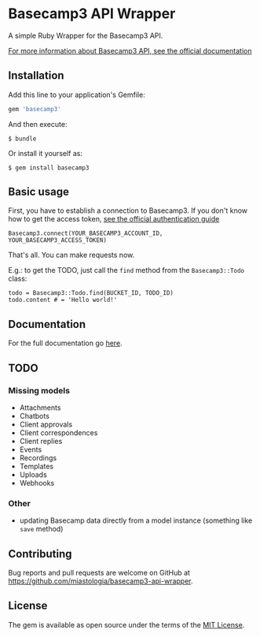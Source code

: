 # Basecamp3 API Wrapper

A simple Ruby Wrapper for the Basecamp3 API.

[For more information about Basecamp3 API, see the official documentation](https://github.com/basecamp/bc3-api)

## Installation

Add this line to your application's Gemfile:

```ruby
gem 'basecamp3'
```

And then execute:

    $ bundle

Or install it yourself as:

    $ gem install basecamp3

## Basic usage

First, you have to establish a connection to Basecamp3. If you don't know how to get the access token, [see the official authentication guide](https://github.com/basecamp/api/blob/master/sections/authentication.md)

    Basecamp3.connect(YOUR_BASECAMP3_ACCOUNT_ID, YOUR_BASECAMP3_ACCESS_TOKEN)

That's all. You can make requests now. 

E.g.: to get the TODO, just call the `find` method from the `Basecamp3::Todo` class:

    todo = Basecamp3::Todo.find(BUCKET_ID, TODO_ID)
    todo.content # = 'Hello world!'

## Documentation

For the full documentation go [here](https://miastologia.github.io/basecamp3-api-wrapper/).

## TODO

### Missing models
* Attachments
* Chatbots
* Client approvals
* Client correspondences
* Client replies
* Events
* Recordings
* Templates
* Uploads
* Webhooks

### Other
* updating Basecamp data directly from a model instance (something like `save` method)

## Contributing

Bug reports and pull requests are welcome on GitHub at https://github.com/miastologia/basecamp3-api-wrapper.


## License

The gem is available as open source under the terms of the [MIT License](http://opensource.org/licenses/MIT).

